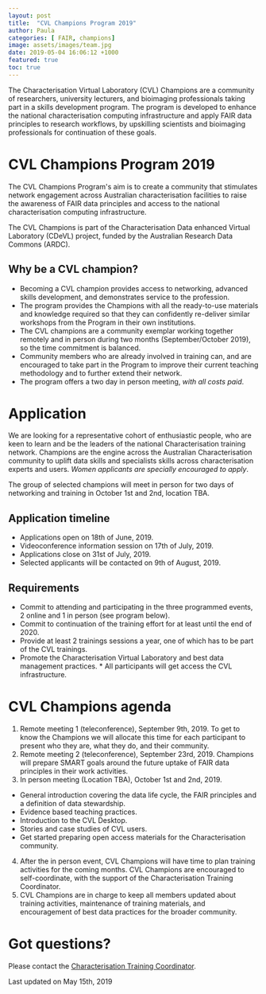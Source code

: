 ```yaml
---
layout: post
title:  "CVL Champions Program 2019"
author: Paula
categories: [ FAIR, champions]
image: assets/images/team.jpg
date: 2019-05-04 16:06:12 +1000
featured: true
toc: true
---
```

The Characterisation Virtual Laboratory (CVL) Champions are a community of researchers, university lecturers, and bioimaging professionals taking part in a skills development program. The program is developed to enhance the national characterisation computing infrastructure and apply FAIR data principles to research workflows, by upskilling scientists and bioimaging professionals for continuation of these goals.

# CVL Champions Program 2019

The CVL Champions Program's aim is to create a community that stimulates network engagement across Australian characterisation facilities to raise the awareness of FAIR data principles and access to the national characterisation computing infrastructure.

The CVL Champions is part of the Characterisation Data enhanced Virtual Laboratory (CDeVL) project, funded by the Australian Research Data Commons (ARDC).

## Why be a CVL champion?

* Becoming a CVL champion provides access to networking, advanced skills development, and demonstrates service to the profession.
* The program provides the Champions with all the ready-to-use materials and knowledge required so that they can confidently re-deliver similar workshops from the Program in their own institutions.
* The CVL champions are a community exemplar working together remotely and in person during two months (September/October 2019), so the time commitment is balanced.
* Community members who are already involved in training can, and are encouraged to take part in the Program to improve their current teaching methodology and to further extend their network.
* The program offers a two day in person meeting, *with all costs paid*.

# Application

We are looking for a representative cohort of enthusiastic people, who are keen to learn and be the leaders of the national Characterisation training network. Champions are the engine across the Australian Characterisation community to uplift data skills and specialists skills across characterisation experts and users. *Women applicants are specially encouraged to apply*.

The group of selected champions will meet in person for two days of networking and training in October 1st and 2nd, location TBA.

## Application timeline

* Applications open on 18th of June, 2019.
* Videoconference information session on 17th of July, 2019.
* Applications close on 31st of July, 2019.
* Selected applicants will be contacted on 9th of August, 2019.

## Requirements

* Commit to attending and participating in the three programmed events, 2 online and 1 in person (see program below).
* Commit to continuation of the training effort for at least until the end of 2020.
* Provide at least 2 trainings sessions a year, one of which has to be part of the CVL trainings.
* Promote the Characterisation Virtual Laboratory and best data management practices. * All participants will get access the CVL infrastructure.

# CVL Champions agenda

1. Remote meeting 1 (teleconference), September 9th, 2019.
To get to know the Champions we will allocate this time for each participant to present who they are, what they do, and their community.
2. Remote meeting 2 (teleconference), September 23rd, 2019.
Champions will prepare SMART goals around the future uptake of FAIR data principles in their work activities.
3. In person meeting (Location TBA), October 1st and 2nd, 2019.
  * General introduction covering the data life cycle, the FAIR principles and a definition of data stewardship.
  * Evidence based teaching practices.
  * Introduction to the CVL Desktop.
  * Stories and case studies of CVL users.
  * Get started preparing open access materials for the Characterisation community.
4. After the in person event, CVL Champions will have time to plan training activities for the coming months. CVL Champions are encouraged to self-coordinate, with the support of the Characterisation Training Coordinator.
5. CVL Champions are in charge to keep all members updated about training activities, maintenance of training materials, and encouragement of best data practices for the broader community.

# Got questions?

Please contact the [Characterisation Training Coordinator](mailto:p.martinez@uq.edu.au).

Last updated on May 15th, 2019
